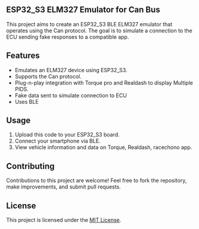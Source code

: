 ## ESP32_S3 ELM327 Emulator for Can Bus

This project aims to create an ESP32_S3 BLE ELM327 emulator that operates using the Can protocol. The goal is to simulate a connection to the ECU sending fake responses to a compatible app.

## Features

- Emulates an ELM327 device using ESP32_S3.
- Supports the Can protocol.
- Plug-n-play integration with Torque pro and Realdash to display Multiple PIDS.
- Fake data sent to simulate connection to ECU
- Uses BLE

## Usage

1. Upload this code to your ESP32_S3 board.
2. Connect your smartphone via BLE.
3. View vehicle information and data on Torque, Realdash, racechono app.

## Contributing

Contributions to this project are welcome! Feel free to fork the repository, make improvements, and submit pull requests.

## License

This project is licensed under the [MIT License](LICENSE).

